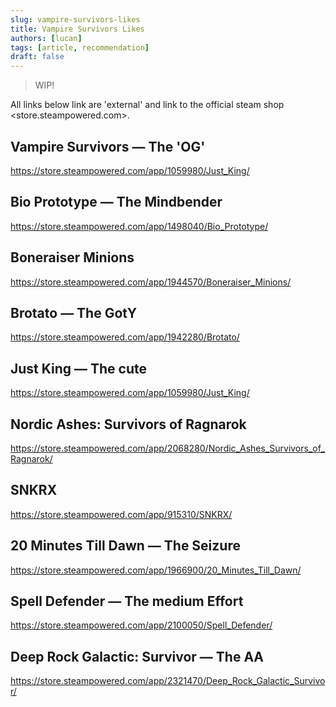 ```yaml
---
slug: vampire-survivors-likes
title: Vampire Survivors Likes
authors: [lucan]
tags: [article, recommendation]
draft: false
---
```


> WIP!

<!--truncate-->

All links below link are 'external'  and link to the official steam shop <store.steampowered.com>.

## Vampire Survivors — The 'OG'

https://store.steampowered.com/app/1059980/Just_King/

## Bio Prototype  — The Mindbender

https://store.steampowered.com/app/1498040/Bio_Prototype/

## Boneraiser Minions

https://store.steampowered.com/app/1944570/Boneraiser_Minions/

## Brotato — The GotY

https://store.steampowered.com/app/1942280/Brotato/

## Just King — The cute

https://store.steampowered.com/app/1059980/Just_King/

## Nordic Ashes: Survivors of Ragnarok

https://store.steampowered.com/app/2068280/Nordic_Ashes_Survivors_of_Ragnarok/

## SNKRX

https://store.steampowered.com/app/915310/SNKRX/

## 20 Minutes Till Dawn — The Seizure

https://store.steampowered.com/app/1966900/20_Minutes_Till_Dawn/

## Spell Defender — The medium Effort

https://store.steampowered.com/app/2100050/Spell_Defender/

## Deep Rock Galactic: Survivor — The AA

https://store.steampowered.com/app/2321470/Deep_Rock_Galactic_Survivor/
